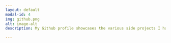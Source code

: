 ```yaml
---
layout: default
modal-id: 4
img: github.png
alt: image-alt
description: My Github profile showcases the various side projects I have worked over time. I have utilized a variety of programming languages that includes Java, Python, and Javascript. My project collection consists of a classical guitar simulator, a tea brewing timer, a virtual card game, and various others.   <a href="https://github.com/jeunghwansuh">Click here to view Github profile</a>. 

---
```

